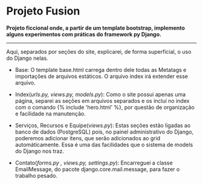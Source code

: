 # Projeto Fusion 
****Projeto ficcional onde, a partir de um template bootstrap, implemento alguns experimentos com práticas do framework py Django.****
<hr>Aqui, separados por seções do site, explicarei, de forma superficial, o uso do Django nelas.

- Base:
		O template base.html carrega dentro dele todas as Metatags e importações de arquivos estáticos. O arquivo index irá extender esse arquivo. 

- Index(*urls.py, views.py, models.py*):
	  Como o site possui apenas uma página, separei as seções em arquivos separados e os incluí no index com o comando {% include 'hero.html' %}, por questão de organização e facilidade na manutenção.

- Serviços, Recursos e Equipe(*views.py*):
	  Estas seções estão ligadas ao banco de dados (PostgreSQL) pois, no painel administrativo do Django, poderemos adicionar itens, que serão adicionados ao grid automáticamente.
	  Essa é uma das facilidades que o sistema de models do Django nos traz.
- Contato(*forms.py , views.py, settings.py*):
	  Encarreguei a classe EmailMessage, do pacote django.core.mail.message, para fazer o trabalho pesado. 
